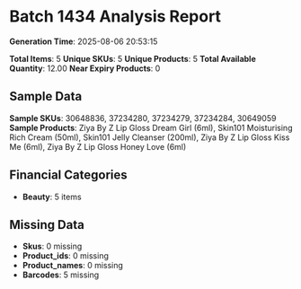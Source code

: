 # Batch 1434 Analysis Report

**Generation Time**: 2025-08-06 20:53:15

**Total Items**: 5
**Unique SKUs**: 5
**Unique Products**: 5
**Total Available Quantity**: 12.00
**Near Expiry Products**: 0

## Sample Data
**Sample SKUs**: 30648836, 37234280, 37234279, 37234284, 30649059
**Sample Products**: Ziya By Z Lip Gloss Dream Girl (6ml), Skin101 Moisturising Rich Cream (50ml), Skin101 Jelly Cleanser (200ml), Ziya By Z Lip Gloss Kiss Me (6ml), Ziya By Z Lip Gloss Honey Love (6ml)

## Financial Categories
- **Beauty**: 5 items

## Missing Data
- **Skus**: 0 missing
- **Product_ids**: 0 missing
- **Product_names**: 0 missing
- **Barcodes**: 5 missing
